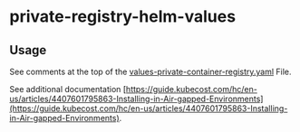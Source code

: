 # private-registry-helm-values

## Usage

See comments at the top of the [values-private-container-registry.yaml](values-private-container-registry.yaml) File.

See additional documentation [https://guide.kubecost.com/hc/en-us/articles/4407601795863-Installing-in-Air-gapped-Environments](https://guide.kubecost.com/hc/en-us/articles/4407601795863-Installing-in-Air-gapped-Environments).
